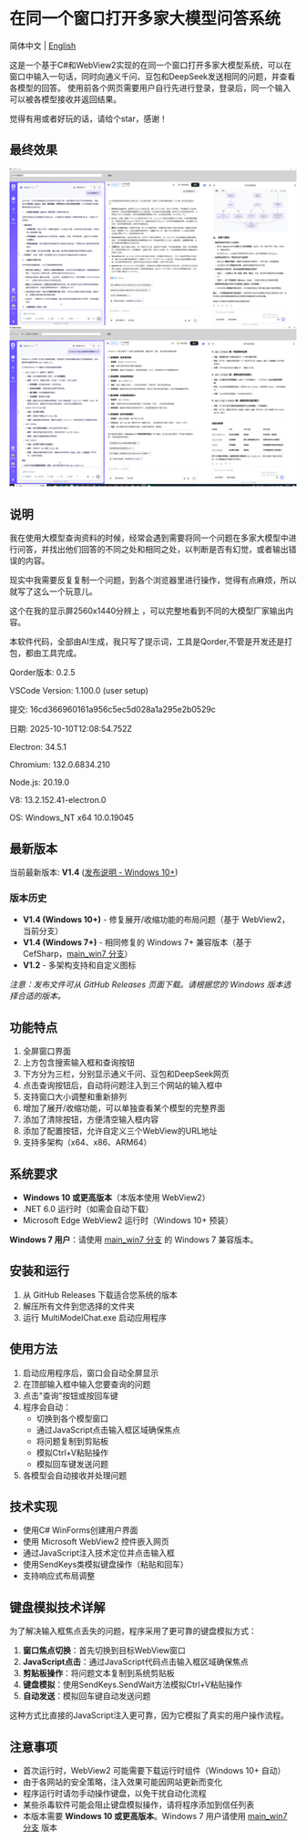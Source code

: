 # 在同一个窗口打开多家大模型问答系统

简体中文 | [English](README.md)

这是一个基于C#和WebView2实现的在同一个窗口打开多家大模型系统，可以在窗口中输入一句话，同时向通义千问、豆包和DeepSeek发送相同的问题，并查看各模型的回答。
使用前各个网页需要用户自行先进行登录，登录后，同一个输入可以被各模型接收并返回结果。

觉得有用或者好玩的话，请给个star，感谢！

## 最终效果

![最终效果](img/最终效果.png)
![最终效果2](img/最终效果2.png)

## 说明
  我在使用大模型查询资料的时候，经常会遇到需要将同一个问题在多家大模型中进行问答，并找出他们回答的不同之处和相同之处，以判断是否有幻觉，或者输出错误的内容。

  现实中我需要反复复制一个问题，到各个浏览器里进行操作，觉得有点麻烦，所以就写了这么一个玩意儿。

  这个在我的显示屏2560x1440分辨上 ，可以完整地看到不同的大模型厂家输出内容。

  本软件代码，全部由AI生成，我只写了提示词，工具是Qorder,不管是开发还是打包，都由工具完成。

  Qorder版本: 0.2.5

   VSCode Version: 1.100.0 (user setup)

   提交: 16cd366960161a956c5ec5d028a1a295e2b0529c

   日期: 2025-10-10T12:08:54.752Z

   Electron: 34.5.1

   Chromium: 132.0.6834.210

   Node.js: 20.19.0

   V8: 13.2.152.41-electron.0

   OS: Windows_NT x64 10.0.19045

## 最新版本

当前最新版本: **V1.4** ([发布说明 - Windows 10+](RELEASE_NOTES_V1.4_WIN10.md))

### 版本历史

- **V1.4 (Windows 10+)** - 修复展开/收缩功能的布局问题（基于 WebView2，当前分支）
- **V1.4 (Windows 7+)** - 相同修复的 Windows 7+ 兼容版本（基于 CefSharp，[main_win7 分支](../../tree/main_win7)）
- **V1.2** - 多架构支持和自定义图标

*注意：发布文件可从 GitHub Releases 页面下载。请根据您的 Windows 版本选择合适的版本。*

## 功能特点

1. 全屏窗口界面
2. 上方包含搜索输入框和查询按钮
3. 下方分为三栏，分别显示通义千问、豆包和DeepSeek网页
4. 点击查询按钮后，自动将问题注入到三个网站的输入框中
5. 支持窗口大小调整和重新排列
6. 增加了展开/收缩功能，可以单独查看某个模型的完整界面
7. 添加了清除按钮，方便清空输入框内容
8. 添加了配置按钮，允许自定义三个WebView的URL地址
9. 支持多架构（x64、x86、ARM64）

## 系统要求

- **Windows 10 或更高版本**（本版本使用 WebView2）
- .NET 6.0 运行时（如需会自动下载）
- Microsoft Edge WebView2 运行时（Windows 10+ 预装）

**Windows 7 用户**：请使用 [main_win7 分支](../../tree/main_win7) 的 Windows 7 兼容版本。

## 安装和运行

1. 从 GitHub Releases 下载适合您系统的版本
2. 解压所有文件到您选择的文件夹
3. 运行 MultiModelChat.exe 启动应用程序

## 使用方法

1. 启动应用程序后，窗口会自动全屏显示
2. 在顶部输入框中输入您要查询的问题
3. 点击"查询"按钮或按回车键
4. 程序会自动：
   - 切换到各个模型窗口
   - 通过JavaScript点击输入框区域确保焦点
   - 将问题复制到剪贴板
   - 模拟Ctrl+V粘贴操作
   - 模拟回车键发送问题
5. 各模型会自动接收并处理问题

## 技术实现

- 使用C# WinForms创建用户界面
- 使用 Microsoft WebView2 控件嵌入网页
- 通过JavaScript注入技术定位并点击输入框
- 使用SendKeys类模拟键盘操作（粘贴和回车）
- 支持响应式布局调整

## 键盘模拟技术详解

为了解决输入框焦点丢失的问题，程序采用了更可靠的键盘模拟方式：

1. **窗口焦点切换**：首先切换到目标WebView窗口
2. **JavaScript点击**：通过JavaScript代码点击输入框区域确保焦点
3. **剪贴板操作**：将问题文本复制到系统剪贴板
4. **键盘模拟**：使用SendKeys.SendWait方法模拟Ctrl+V粘贴操作
5. **自动发送**：模拟回车键自动发送问题

这种方式比直接的JavaScript注入更可靠，因为它模拟了真实的用户操作流程。

## 注意事项

- 首次运行时，WebView2 可能需要下载运行时组件（Windows 10+ 自动）
- 由于各网站的安全策略，注入效果可能因网站更新而变化
- 程序运行时请勿手动操作键盘，以免干扰自动化流程
- 某些杀毒软件可能会阻止键盘模拟操作，请将程序添加到信任列表
- 本版本需要 **Windows 10 或更高版本**。Windows 7 用户请使用 [main_win7 分支](../../tree/main_win7) 版本